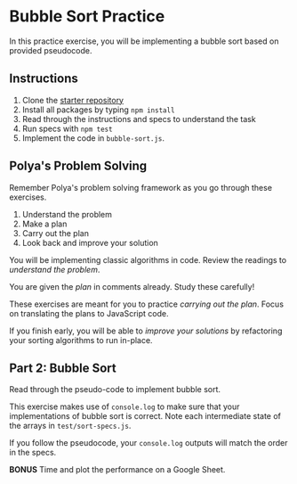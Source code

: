 # Bubble Sort Practice

In this practice exercise, you will be implementing a bubble sort based on provided pseudocode.

## Instructions

1. Clone the [starter repository](https://github.com/appacademy-starters/practice-bubble-sort)
2. Install all packages by typing `npm install`
3. Read through the instructions and specs to understand the task
4. Run specs with `npm test`
5. Implement the code in `bubble-sort.js`.

## Polya's Problem Solving

Remember Polya's problem solving framework as you go through these exercises.

1. Understand the problem
2. Make a plan
3. Carry out the plan
4. Look back and improve your solution

You will be implementing classic algorithms in code. Review the readings to _understand the problem_.

You are given the _plan_ in comments already. Study these carefully!

These exercises are meant for you to practice _carrying out the plan_. Focus on translating the plans to JavaScript code.

If you finish early, you will be able to _improve your solutions_ by refactoring your sorting algorithms to run in-place.

## Part 2: Bubble Sort

Read through the pseudo-code to implement bubble sort.

This exercise makes use of `console.log` to make sure that your implementations of bubble sort is correct. Note each intermediate state of the arrays in `test/sort-specs.js`.

If you follow the pseudocode, your `console.log` outputs will match the order in the specs.

**BONUS** Time and plot the performance on a Google Sheet.
